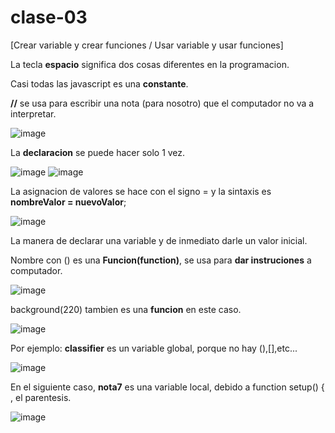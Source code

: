 # clase-03
[Crear variable y crear funciones / Usar variable y usar funciones]


La tecla **espacio** significa dos cosas diferentes en la programacion. 

Casi todas las javascript es una **constante**.

**//** se usa para escribir una nota (para nosotro) que el computador no va a interpretar.

![image](https://github.com/user-attachments/assets/c18ca5dc-dfc5-401c-8408-d0bad60dc6ea)


La **declaracion** se puede hacer solo 1 vez.

![image](https://github.com/user-attachments/assets/4e4cc6d2-1380-4556-be2c-85fe613b32a5)
![image](https://github.com/user-attachments/assets/a82bcaab-a679-4ca9-973d-408fc681438b)


La asignacion de valores se hace con el signo = y la sintaxis es **nombreValor = nuevoValor**;

![image](https://github.com/user-attachments/assets/feaaae99-ca0c-411b-9422-5c84142f2fad)


La manera de declarar una variable y de inmediato darle un valor inicial.

Nombre con () es una **Funcion(function)**, se usa para **dar instruciones** a computador.

![image](https://github.com/user-attachments/assets/cb5265c9-1868-4912-a5ef-050779affb73)

background(220) tambien es una **funcion** en este caso. 

![image](https://github.com/user-attachments/assets/8a14394b-940d-4685-985e-3ee999a5b3ba)

Por ejemplo: **classifier** es un variable global, porque no hay (),[],etc...

![image](https://github.com/user-attachments/assets/c87fc9de-a012-4d9d-844b-2ac2d0b40bd1)

En el siguiente caso, **nota7** es una variable local, debido a function setup() { , el parentesis.

![image](https://github.com/user-attachments/assets/3ea74a24-e178-444e-adcf-52b7f33a38d5)
